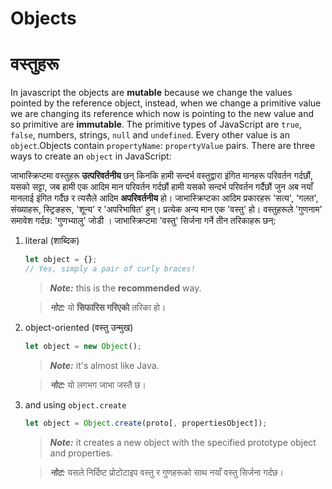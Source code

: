# Objects

# वस्तुहरू 

In javascript the objects are **mutable** because we change the values pointed by the reference object, instead, when we change a primitive value we are changing its reference which now is pointing to the new value and so primitive are **immutable**. The primitive types of JavaScript are `true`, `false`, numbers, strings, `null` and `undefined`. Every other value is an `object`.Objects contain `propertyName`: `propertyValue` pairs. There are three ways to create an `object` in JavaScript:

जाभास्क्रिप्टमा वस्तुहरू **उत्परिवर्तनीय** छन् किनकि हामी सन्दर्भ वस्तुद्वारा इंगित मानहरू परिवर्तन गर्दछौं, यसको सट्टा, जब हामी एक आदिम मान परिवर्तन गर्दछौं हामी यसको सन्दर्भ परिवर्तन गर्दैछौं जुन अब नयाँ मानलाई इंगित गर्दैछ र त्यसैले आदिम **अपरिवर्तनीय** हो। जाभास्क्रिप्टका आदिम प्रकारहरू 'सत्य', 'गलत', संख्याहरू, स्ट्रिङहरू, 'शून्य' र 'अपरिभाषित' हुन्। प्रत्येक अन्य मान एक 'वस्तु' हो। वस्तुहरूले 'गुणनाम' समावेश गर्दछ: 'गुणभ्यालु' जोडी । जाभास्क्रिप्टमा 'वस्तु' सिर्जना गर्ने तीन तरिकाहरू छन्:

1. literal (शाब्दिक)

    ```javascript
    let object = {};
    // Yes, simply a pair of curly braces!
    ```

    > _**Note:**_ this is the **recommended** way.

    > _**नोट:**_ यो **सिफारिस गरिएको** तरिका हो।

2. object-oriented (वस्तु उन्मुख)

    ```javascript
    let object = new Object();
    ```

    > _**Note:**_ it's almost like Java.
    
    > _**नोट:**_ यो लगभग जाभा जस्तै छ।

3.  and using `object.create`

    ```javascript
    let object = Object.create(proto[, propertiesObject]);
    ```

    > _**Note:**_ it creates a new object with the specified prototype object and properties.

    > _**नोट:**_ यसले निर्दिष्ट प्रोटोटाइप वस्तु र गुणहरूको साथ नयाँ वस्तु सिर्जना गर्दछ।

